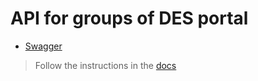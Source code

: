 API for groups of DES portal
============

* [Swagger](https://des-widgets.leavingstone.club/swagger)


> Follow the instructions in the [docs](https://gitlab.com/leavingstone/des-docs#widgets-api)

